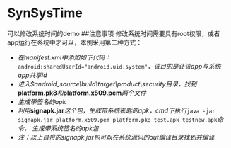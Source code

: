 # SynSysTime
可以修改系统时间的demo
##注意事项
修改系统时间需要具有root权限，或者app运行在系统中才可以，本例采用第二种方式：
- *在manifest.xml中添加如下代码：*
`android:sharedUserId="android.uid.system"`*，该目的是让该app与系统app共享id*
- *进入$android_source\build\target\product\security目录，找到***platform.pk8***和***platform.x509.pem***两个文件*
- *生成带签名的apk*
- *利用***signapk.jar***这个包，生成带系统密匙的apk，cmd下执行*`java -jar signapk.jar platform.x509.pem platform.pk8 test.apk testnew.apk`*命令，
生成带系统签名的apk包*
- *注：以上自带的signapk.jar包可以在系统源码的out编译目录找到并编译*

